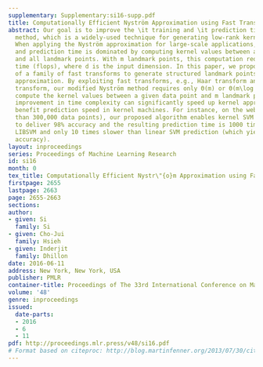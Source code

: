 ```yaml
---
supplementary: Supplementary:si16-supp.pdf
title: Computationally Efficient Nyström Approximation using Fast Transforms
abstract: Our goal is to improve the \it training and \it prediction time of Nyström
  method, which is a widely-used technique for generating low-rank kernel matrix approximations.
  When applying the Nyström approximation for large-scale applications, both training
  and prediction time is dominated by computing kernel values between a data point
  and all landmark points. With m landmark points, this computation requires Θ(md)
  time (flops), where d is the input dimension. In this paper, we propose the use
  of a family of fast transforms to generate structured landmark points for Nyström
  approximation. By exploiting fast transforms, e.g., Haar transform and Hadamard
  transform, our modified Nyström method requires only Θ(m) or Θ(m\log d) time to
  compute the kernel values between a given data point and m landmark points. This
  improvement in time complexity can significantly speed up kernel approximation and
  benefit prediction speed in kernel machines. For instance, on the webspam data (more
  than 300,000 data points), our proposed algorithm enables kernel SVM prediction
  to deliver 98% accuracy and the resulting prediction time is 1000 times faster than
  LIBSVM and only 10 times slower than linear SVM prediction (which yields only 91%
  accuracy).
layout: inproceedings
series: Proceedings of Machine Learning Research
id: si16
month: 0
tex_title: Computationally Efficient Nystr\"{o}m Approximation using Fast Transforms
firstpage: 2655
lastpage: 2663
page: 2655-2663
sections: 
author:
- given: Si
  family: Si
- given: Cho-Jui
  family: Hsieh
- given: Inderjit
  family: Dhillon
date: 2016-06-11
address: New York, New York, USA
publisher: PMLR
container-title: Proceedings of The 33rd International Conference on Machine Learning
volume: '48'
genre: inproceedings
issued:
  date-parts:
  - 2016
  - 6
  - 11
pdf: http://proceedings.mlr.press/v48/si16.pdf
# Format based on citeproc: http://blog.martinfenner.org/2013/07/30/citeproc-yaml-for-bibliographies/
---
```


